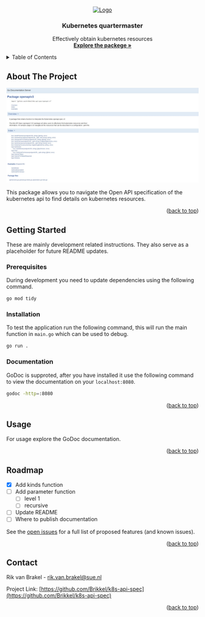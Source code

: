 <!-- Back t top pointer -->
<a name="readme-top"></a>


<!-- PROJECT LOGO -->
<br />
<div align="center">
  <a href="https://github.com/Brikkel/quartermaster-api">
    <img src="images/logo.png" alt="Logo" width="80" height="80">
  </a>

  <h3 align="center">Kubernetes quartermaster</h3>

  <p align="center">
    Effectively obtain kubernetes resources
    <br />
    <a href="https://github.com/Brikkel/quartermaster-api"><strong>Explore the packege »</strong></a>
    <br />
    
  </p>
</div>



<!-- TABLE OF CONTENTS -->
<details>
  <summary>Table of Contents</summary>
  <ol>
    <li>
      <a href="#about-the-project">About The Project</a>
    </li>
    <li>
      <a href="#getting-started">Getting Started</a>
      <ul>
        <li><a href="#prerequisites">Prerequisites</a></li>
        <li><a href="#installation">Installation</a></li>
      </ul>
    </li>
    <li><a href="#usage">Usage</a></li>
    <li><a href="#roadmap">Roadmap</a></li>
  </ol>
</details>



<!-- ABOUT THE PROJECT -->
## About The Project

![Product Name Screen Shot](https://github.com/Brikkel/k8s-api-spec/blob/master/images/documentation.jpeg?raw=true)

This package allows you to navigate the Open API specification of the kubernetes api to find details on kubernetes resources.

<p align="right">(<a href="#readme-top">back to top</a>)</p>



<!-- GETTING STARTED -->
## Getting Started

These are mainly development related instructions. They also serve as a placeholder for future README updates.

### Prerequisites

During development you need to update dependencies using the following command.

```bash
go mod tidy
```


### Installation

To test the application run the following command, this will run the main function in `main.go` which can be used to debug.

```bash
go run .
```

### Documentation

GoDoc is supproted, after you have installed it use the following command to view the documentation on your `localhost:8080`.

```bash
godoc -http=:8080
```

<p align="right">(<a href="#readme-top">back to top</a>)</p>



<!-- USAGE EXAMPLES -->
## Usage

For usage explore the GoDoc documentation.

<p align="right">(<a href="#readme-top">back to top</a>)</p>



<!-- ROADMAP -->
## Roadmap

- [x] Add kinds function
- [ ] Add parameter function
    - [ ] level 1
    - [ ] recursive
- [ ] Update README
- [ ] Where to publish documentation

See the [open issues](https://github.com/othneildrew/Best-README-Template/issues) for a full list of proposed features (and known issues).

<p align="right">(<a href="#readme-top">back to top</a>)</p>



<!-- CONTACT -->
## Contact

Rik van Brakel - rik.van.brakel@sue.nl

Project Link: [https://github.com/Brikkel/k8s-api-spec](https://github.com/Brikkel/k8s-api-spec)

<p align="right">(<a href="#readme-top">back to top</a>)</p>